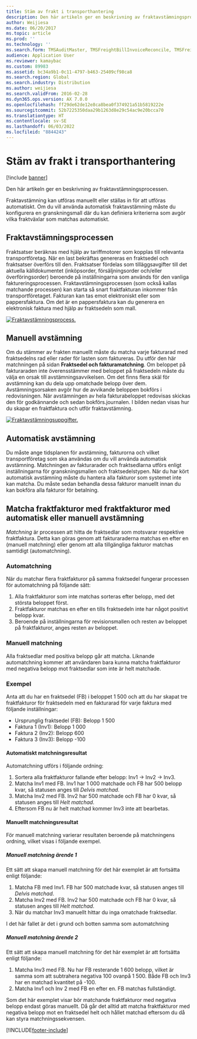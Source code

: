 ```yaml
---
title: Stäm av frakt i transporthantering
description: Den här artikeln ger en beskrivning av fraktavstämningsprocessen.
author: Weijiesa
ms.date: 06/20/2017
ms.topic: article
ms.prod: ''
ms.technology: ''
ms.search.form: TMSAuditMaster, TMSFreightBillInvoiceReconcile, TMSFreightBillSummary, TMSFreightBillType, TMSFreightMatchReason, TMSFBDetailReconcile, TMSInvoiceTable,TMSInvoiceLineReconcile,TMSReconcileInvoice, TMSFreightBillDetail, TMSFreightBillTypeAssignment, TMSRejectInvoiceLine, TMSMiscellaneousCharge
audience: Application User
ms.reviewer: kamaybac
ms.custom: 89983
ms.assetid: bc34a9b1-0c11-4797-b463-25409cf98ca8
ms.search.region: Global
ms.search.industry: Distribution
ms.author: weijiesa
ms.search.validFrom: 2016-02-28
ms.dyn365.ops.version: AX 7.0.0
ms.openlocfilehash: ff29de62de12e8ca8bea0f374921a51b5819222e
ms.sourcegitcommit: 52b7225350daa29b1263d8e29c54ac9e20bcca70
ms.translationtype: HT
ms.contentlocale: sv-SE
ms.lasthandoff: 06/03/2022
ms.locfileid: "8844243"
---
```

# <a name="reconcile-freight-in-transportation-management"></a>Stäm av frakt i transporthantering

[!include [banner](../includes/banner.md)]

Den här artikeln ger en beskrivning av fraktavstämningsprocessen.

Fraktavstämning kan utföras manuellt eller ställas in för att utföras automatiskt. Om du vill använda automatisk fraktavstämning måste du konfigurera en granskningsmall där du kan definiera kriterierna som avgör vilka fraktväxlar som matchas automatiskt.

## <a name="the-freight-reconciliation-process"></a>Fraktavstämningsprocessen

Fraktsatser beräknas med hjälp av tariffmotorer som kopplas till relevanta transportföretag. När en last bekräftas genereras en fraktsedel och fraktsatser överförs till den. Fraktsatser fördelas som tilläggsavgifter till det aktuella källdokumentet (inköpsorder, försäljningsorder och/eller överföringsorder) beroende på inställningarna som används för den vanliga faktureringsprocessen. Fraktavstämningsprocessen (som också kallas matchande processen) kan starta så snart fraktfakturan inkommer från transportföretaget. Fakturan kan tas emot elektroniskt eller som pappersfaktura. Om det är en pappersfaktura kan du generera en elektronisk faktura med hjälp av fraktsedeln som mall.

[![Fraktavstämningsprocess.](./media/freight-reconcilation-process.jpg)](./media/freight-reconcilation-process.jpg)

## <a name="manual-reconciliation"></a>Manuell avstämning

Om du stämmer av frakten manuellt måste du matcha varje fakturarad med fraktsedelns rad eller rader för lasten som faktureras. Du utför den här matchningen på sidan **Fraktsedel och fakturamatchning**. Om beloppet på fakturaraden inte överensstämmer med beloppet på fraktsedeln måste du välja en orsak till avstämningsavvikelsen. Om det finns flera skäl för avstämning kan du dela upp omatchade belopp över dem. Avstämningsorsaken avgör hur de avvikande beloppen bokförs i redovisningen. När avstämningen av hela fakturabeloppet redovisas skickas den för godkännande och sedan bokförs.journalen. I bilden nedan visas hur du skapar en fraktfaktura och utför fraktavstämning.

[![Fraktavstämningsuppgifter.](./media/processflowforfreightreconciliation.jpg)](./media/processflowforfreightreconciliation.jpg)

## <a name="automatic-reconciliation"></a>Automatisk avstämning

Du måste ange tidsplanen för avstämning, fakturorna och vilket transportföretag som ska användas om du vill använda automatisk avstämning. Matchningen av fakturarader och fraktsedlarna utförs enligt inställningarna för granskningsmallen och fraktsedelstypen. När du har kört automatisk avstämning måste du hantera alla fakturor som systemet inte kan matcha. Du måste sedan behandla dessa fakturor manuellt innan du kan bokföra alla fakturor för betalning.

## <a name="match-freight-bills-with-freight-invoices-using-automatic-or-manual-reconciliation"></a>Matcha fraktfakturor med fraktfakturor med automatisk eller manuell avstämning

*Matchning* är processen att hitta de fraktsedlar som motsvarar respektive fraktfaktura. Detta kan göras genom att fakturaraderna matchas en efter en (manuell matchning) eller genom att alla tillgängliga fakturor matchas samtidigt (automatchning).

### <a name="auto-matching"></a>Automatchning

När du matchar flera fraktfakturor på samma fraktsedel fungerar processen för automatchning på följande sätt:

1. Alla fraktfakturor som inte matchas sorteras efter belopp, med det största beloppet först.
1. Fraktfakturor matchas en efter en tills fraktsedeln inte har något positivt belopp kvar.
1. Beroende på inställningarna för revisionsmallen och resten av beloppet på fraktfakturor, anges resten av beloppet.

### <a name="manual-matching"></a>Manuell matchning

Alla fraktsedlar med positiva belopp går att matcha. Liknande automatchning kommer att användaren bara kunna matcha fraktfakturor med negativa belopp mot fraktsedlar som inte är helt matchade.

### <a name="example"></a>Exempel

Anta att du har en fraktsedel (FB) i beloppet 1 500 och att du har skapat tre fraktfakturor för fraktsedeln med en fakturarad för varje faktura med följande inställningar:

- Ursprunglig fraktsedel (FB): Belopp 1 500
- Faktura 1 (Inv1): Belopp 1 000
- Faktura 2 (Inv2): Belopp 600
- Faktura 3 (Inv3): Belopp -100

#### <a name="automatic-matching-result"></a>Automatiskt matchningsresultat

Automatchning utförs i följande ordning:

1. Sortera alla fraktfakturor fallande efter belopp: Inv1 -> Inv2 -> Inv3.
1. Matcha Inv1 med FB. Inv1 har 1 000 matchade och FB har 500 belopp kvar, så statusen anges till *Delvis matchad*.
1. Matcha Inv2 med FB. Inv2 har 500 matchade och FB har 0 kvar, så statusen anges till *Helt matchad*.
1. Eftersom FB nu är helt matchad kommer Inv3 inte att bearbetas.

#### <a name="manual-matching-result"></a>Manuellt matchningsresultat

För manuell matchning varierar resultaten beroende på matchningens ordning, vilket visas i följande exempel.

##### <a name="manual-matching-case-1"></a>Manuell matchning ärende 1

Ett sätt att skapa manuell matchning för det här exemplet är att fortsätta enligt följande:

1. Matcha FB med Inv1. FB har 500 matchade kvar, så statusen anges till *Delvis matchad*.
1. Matcha Inv2 med FB. Inv2 har 500 matchade och FB har 0 kvar, så statusen anges till *Helt matchad*.
1. När du matchar Inv3 manuellt hittar du inga omatchade fraktsedlar.

I det här fallet är det i grund och botten samma som automatchning

##### <a name="manual-matching-case-2"></a>Manuell matchning ärende 2

Ett sätt att skapa manuell matchning för det här exemplet är att fortsätta enligt följande:

1. Matcha Inv3 med FB. Nu har FB resterande 1 600 belopp, vilket är samma som att subtrahera negativa 100 ovanpå 1 500. Både FB och Inv3 har en matchad kvantitet på -100.
1. Matcha Inv1 och Inv 2 med FB en efter en. FB matchas fullständigt.

Som det här exemplet visar bör matchande fraktfakturor med negativa belopp endast göras manuellt. Då går det alltid att matcha fraktfakturor med negativa belopp mot en fraktsedel helt och hållet matchad eftersom du då kan styra matchningssekvensen.


[!INCLUDE[footer-include](../../includes/footer-banner.md)]